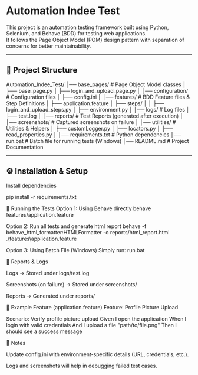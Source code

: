 # Automation Indee Test

This project is an automation testing framework built using Python, Selenium, and Behave (BDD) for testing web applications.  
It follows the Page Object Model (POM) design pattern with separation of concerns for better maintainability.

---

## 📂 Project Structure

Automation_Indee_Test/
│── base_pages/ # Page Object Model classes
│ ├── base_page.py
│ ├── login_and_upload_page.py
│
│── configuration/ # Configuration files
│ ├── config.ini
│
│── features/ # BDD Feature files & Step Definitions
│ ├── application.feature
│ ├── steps/
│ │ ├── login_and_upload_steps.py
│ ├── environment.py
│
│── logs/ # Log files
│ ├── test.log
│
│── reports/ # Test Reports (generated after execution)
│
│── screenshots/ # Captured screenshots on failure
│
│── utilities/ # Utilities & Helpers
│ ├── customLogger.py
│ ├── locators.py
│ ├── read_properties.py
│
│── requirements.txt # Python dependencies
│── run.bat # Batch file for running tests (Windows)
│── README.md # Project Documentation


---

## ⚙️ Installation & Setup

Install dependencies

pip install -r requirements.txt

🚀 Running the Tests
Option 1: Using Behave directly
behave features/application.feature

Option 2: Run all tests and generate html report
behave -f behave_html_formatter:HTMLFormatter -o reports/html_report.html .\features\application.feature

Option 3: Using Batch File (Windows)
Simply run:
run.bat

📝 Reports & Logs

Logs → Stored under logs/test.log

Screenshots (on failure) → Stored under screenshots/

Reports → Generated under reports/

🧩 Example Feature (application.feature)
Feature: Profile Picture Upload

  Scenario: Verify profile picture upload
    Given I open the application
    When I login with valid credentials
    And I upload a file "path/to/file.png"
    Then I should see a success message

📌 Notes

Update config.ini with environment-specific details (URL, credentials, etc.).

Logs and screenshots will help in debugging failed test cases.